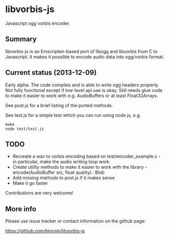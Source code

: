 libvorbis-js
============

Javascript ogg vorbis encoder.

Summary
-------

libvorbis-js is an Emscripten-based port of libogg and libvorbis from C to Javascript.
It makes it possible to encode audio data into ogg/vorbis format.

Current status (2013-12-09)
---------------------------

Early alpha. The code compiles and is able to write ogg headers properly. Not fully functional except if low-level api use is okay.
Still needs glue code to make it easier to work with
e.g. AudioBuffers or at least Float32Arrays. 

See post.js for a brief listing of the ported methods.

See test.js for a simple test which you can run using node js, e.g.

    make
    node test/test.js

TODO
----

 * Recreate a wav to vorbis encoding based on test/encoder_example.c - in particular, make the audio writing loop work
 * Create utility methods to make it easier to work with the library - encode(AudioBuffer src, float quality) : Blob
 * Add missing methods to post.js if it makes sense
 * Make it go faster

Contributions are very welcome!


More info
---------

Please use issue tracker or contact information on the github page:

https://github.com/bjornm/libvorbis-js

